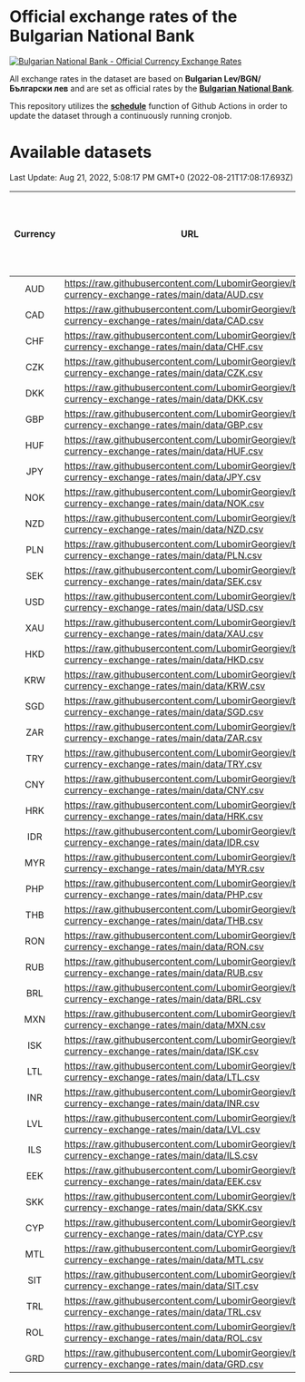 # Official exchange rates of the Bulgarian National Bank

[![Bulgarian National Bank - Official Currency Exchange Rates](https://github.com/LubomirGeorgiev/bnb-currency-exchange-rates/actions/workflows/update-rates.yml/badge.svg?branch=main)](https://github.com/LubomirGeorgiev/bnb-currency-exchange-rates/actions/workflows/update-rates.yml)

All exchange rates in the dataset are based on **Bulgarian Lev/BGN/Български лев** and are set as official rates by the [**Bulgarian National Bank**](https://www.bnb.bg/Statistics/StExternalSector/StExchangeRates/StERForeignCurrencies/index.htm?toLang=_EN).

This repository utilizes the [**schedule**](https://docs.github.com/en/actions/reference/events-that-trigger-workflows) function of Github Actions in order to update the dataset through a continuously running cronjob.

# Available datasets

<!-- START LINKS (DO NOT EVER FU*ING DELETE THIS COMMENT FOR THE LOVE OF YOUR LIFE!!! IF YOU ARE CURIOS HOW IT WORKS, YOU CAN HAVE A LOOK AT ./src/updateReadme.ts) -->

Last Update: Aug 21, 2022, 5:08:17 PM GMT+0 (2022-08-21T17:08:17.693Z)

| Currency | URL                                                                                             | Number of records | Number of missing days that were filled in |
| :------: | ----------------------------------------------------------------------------------------------- | :---------------: | :----------------------------------------: |
|   AUD    | https://raw.githubusercontent.com/LubomirGeorgiev/bnb-currency-exchange-rates/main/data/AUD.csv |       8231        |                    2542                    |
|   CAD    | https://raw.githubusercontent.com/LubomirGeorgiev/bnb-currency-exchange-rates/main/data/CAD.csv |       8231        |                    2542                    |
|   CHF    | https://raw.githubusercontent.com/LubomirGeorgiev/bnb-currency-exchange-rates/main/data/CHF.csv |       8231        |                    2542                    |
|   CZK    | https://raw.githubusercontent.com/LubomirGeorgiev/bnb-currency-exchange-rates/main/data/CZK.csv |       8231        |                    2542                    |
|   DKK    | https://raw.githubusercontent.com/LubomirGeorgiev/bnb-currency-exchange-rates/main/data/DKK.csv |       8231        |                    2542                    |
|   GBP    | https://raw.githubusercontent.com/LubomirGeorgiev/bnb-currency-exchange-rates/main/data/GBP.csv |       8231        |                    2542                    |
|   HUF    | https://raw.githubusercontent.com/LubomirGeorgiev/bnb-currency-exchange-rates/main/data/HUF.csv |       8231        |                    2542                    |
|   JPY    | https://raw.githubusercontent.com/LubomirGeorgiev/bnb-currency-exchange-rates/main/data/JPY.csv |       8231        |                    2542                    |
|   NOK    | https://raw.githubusercontent.com/LubomirGeorgiev/bnb-currency-exchange-rates/main/data/NOK.csv |       8231        |                    2542                    |
|   NZD    | https://raw.githubusercontent.com/LubomirGeorgiev/bnb-currency-exchange-rates/main/data/NZD.csv |       8231        |                    2542                    |
|   PLN    | https://raw.githubusercontent.com/LubomirGeorgiev/bnb-currency-exchange-rates/main/data/PLN.csv |       8231        |                    2542                    |
|   SEK    | https://raw.githubusercontent.com/LubomirGeorgiev/bnb-currency-exchange-rates/main/data/SEK.csv |       8231        |                    2542                    |
|   USD    | https://raw.githubusercontent.com/LubomirGeorgiev/bnb-currency-exchange-rates/main/data/USD.csv |       8231        |                    2542                    |
|   XAU    | https://raw.githubusercontent.com/LubomirGeorgiev/bnb-currency-exchange-rates/main/data/XAU.csv |       8231        |                    2544                    |
|   HKD    | https://raw.githubusercontent.com/LubomirGeorgiev/bnb-currency-exchange-rates/main/data/HKD.csv |       7929        |                    2451                    |
|   KRW    | https://raw.githubusercontent.com/LubomirGeorgiev/bnb-currency-exchange-rates/main/data/KRW.csv |       7929        |                    2451                    |
|   SGD    | https://raw.githubusercontent.com/LubomirGeorgiev/bnb-currency-exchange-rates/main/data/SGD.csv |       7929        |                    2451                    |
|   ZAR    | https://raw.githubusercontent.com/LubomirGeorgiev/bnb-currency-exchange-rates/main/data/ZAR.csv |       7929        |                    2451                    |
|   TRY    | https://raw.githubusercontent.com/LubomirGeorgiev/bnb-currency-exchange-rates/main/data/TRY.csv |       6411        |                    1981                    |
|   CNY    | https://raw.githubusercontent.com/LubomirGeorgiev/bnb-currency-exchange-rates/main/data/CNY.csv |       6291        |                    1945                    |
|   HRK    | https://raw.githubusercontent.com/LubomirGeorgiev/bnb-currency-exchange-rates/main/data/HRK.csv |       6291        |                    1945                    |
|   IDR    | https://raw.githubusercontent.com/LubomirGeorgiev/bnb-currency-exchange-rates/main/data/IDR.csv |       6291        |                    1945                    |
|   MYR    | https://raw.githubusercontent.com/LubomirGeorgiev/bnb-currency-exchange-rates/main/data/MYR.csv |       6291        |                    1945                    |
|   PHP    | https://raw.githubusercontent.com/LubomirGeorgiev/bnb-currency-exchange-rates/main/data/PHP.csv |       6291        |                    1945                    |
|   THB    | https://raw.githubusercontent.com/LubomirGeorgiev/bnb-currency-exchange-rates/main/data/THB.csv |       6291        |                    1945                    |
|   RON    | https://raw.githubusercontent.com/LubomirGeorgiev/bnb-currency-exchange-rates/main/data/RON.csv |       6232        |                    1927                    |
|   RUB    | https://raw.githubusercontent.com/LubomirGeorgiev/bnb-currency-exchange-rates/main/data/RUB.csv |       6120        |                    1891                    |
|   BRL    | https://raw.githubusercontent.com/LubomirGeorgiev/bnb-currency-exchange-rates/main/data/BRL.csv |       5321        |                    1648                    |
|   MXN    | https://raw.githubusercontent.com/LubomirGeorgiev/bnb-currency-exchange-rates/main/data/MXN.csv |       5321        |                    1648                    |
|   ISK    | https://raw.githubusercontent.com/LubomirGeorgiev/bnb-currency-exchange-rates/main/data/ISK.csv |       5231        |                    1620                    |
|   LTL    | https://raw.githubusercontent.com/LubomirGeorgiev/bnb-currency-exchange-rates/main/data/LTL.csv |       5155        |                    1584                    |
|   INR    | https://raw.githubusercontent.com/LubomirGeorgiev/bnb-currency-exchange-rates/main/data/INR.csv |       4954        |                    1534                    |
|   LVL    | https://raw.githubusercontent.com/LubomirGeorgiev/bnb-currency-exchange-rates/main/data/LVL.csv |       4790        |                    1470                    |
|   ILS    | https://raw.githubusercontent.com/LubomirGeorgiev/bnb-currency-exchange-rates/main/data/ILS.csv |       4228        |                    1313                    |
|   EEK    | https://raw.githubusercontent.com/LubomirGeorgiev/bnb-currency-exchange-rates/main/data/EEK.csv |       4000        |                    1226                    |
|   SKK    | https://raw.githubusercontent.com/LubomirGeorgiev/bnb-currency-exchange-rates/main/data/SKK.csv |       2970        |                    912                     |
|   CYP    | https://raw.githubusercontent.com/LubomirGeorgiev/bnb-currency-exchange-rates/main/data/CYP.csv |       2906        |                    890                     |
|   MTL    | https://raw.githubusercontent.com/LubomirGeorgiev/bnb-currency-exchange-rates/main/data/MTL.csv |       2604        |                    799                     |
|   SIT    | https://raw.githubusercontent.com/LubomirGeorgiev/bnb-currency-exchange-rates/main/data/SIT.csv |       2542        |                    778                     |
|   TRL    | https://raw.githubusercontent.com/LubomirGeorgiev/bnb-currency-exchange-rates/main/data/TRL.csv |       1818        |                    559                     |
|   ROL    | https://raw.githubusercontent.com/LubomirGeorgiev/bnb-currency-exchange-rates/main/data/ROL.csv |       1697        |                    524                     |
|   GRD    | https://raw.githubusercontent.com/LubomirGeorgiev/bnb-currency-exchange-rates/main/data/GRD.csv |        361        |                    109                     |

<!-- END LINKS (DO NOT EVER FU*ING DELETE THIS COMMENT FOR THE LOVE OF YOUR LIFE!!! IF YOU ARE CURIOS HOW IT WORKS, YOU CAN HAVE A LOOK AT ./src/updateReadme.ts) -->
